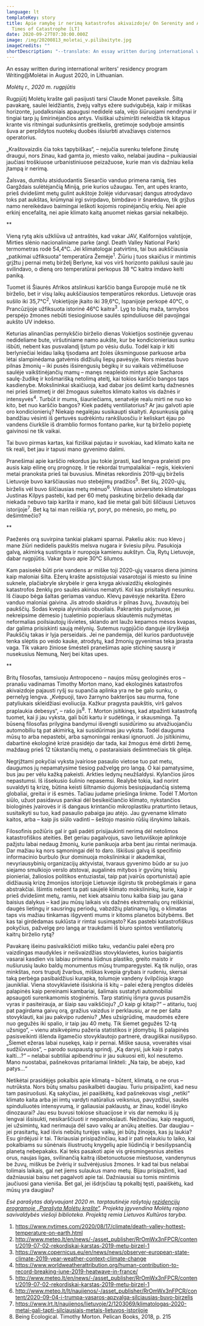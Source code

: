 ```yaml
---
language: lt
templateKey: story
title: Apie ramybę ir nerimą katastrofos akivaizdoje/ On Serenity and Anxiety in
  Times of Catastrophe [LT]
date: 2020-09-27T07:30:00.000Z
image: /img/20200813_moletai_v.pilibaityte.jpg
imageCredits: ""
shortDescription: "--translate: An essay written during international writers' residency program Writing@Molėtai in August 2020, in Lithuanian."
---
```

An essay written during international writers' residency program Writing@Molėtai in August 2020, in Lithuanian.

*Molėtų r., 2020 m. rugpjūtis*

Rugpjūtį Molėtų krašte gali pasijusti tarsi Claude Monet paveiksle. Šiltą pavakarę, saulei leidžiantis, žvejų valtys ežere sudvigubėja, kaip ir miškas horizonte, juodalksniais apaugusi nedidelė sala, vėjo šiūruojami nendrynai ir tingiai tarp jų šmirinėjančios antys. Visiškai užsimiršti neleidžia tik kitapus krante vis ritmingai sudunksintis greitkelis, gretimoje sodyboje amsintis šuva ar perpildytos nuotekų duobės išsiurbti atvažiavęs cisternos operatorius.

„Kraštovaizdis čia toks tapybiškas“, ­­– nejučia surenku telefone žinutę draugui, nors žinau, kad gamta jo, miesto vaiko, nelabai jaudina – puikiausiai jaučiasi troškiuose urbanistiniuose peizažuose, kurie man vis dažniau kelia įtampą ir nerimą.

Žalsvas, dumblu atsiduodantis Siesarčio vanduo primena ramią, ties Gargždais sulėtėjančią Miniją, prie kurios užaugau. Ten, ant upės kranto, prieš dvidešimt metų gulint aukštoje žolėje vidurvasarį dangus atrodydavo toks pat aukštas, krūmynai irgi svirpdavo, bimbdavo ir šnarėdavo, tik grįžus namo nereikėdavo baimingai ieškoti kojomis ropinėjančių erkių. Nei apie erkinį encefalitą, nei apie klimato kaitą anuomet niekas garsiai nekalbėjo.

\*\*

Vieną rytą akis užkliūva už antraštės, kad vakar JAV, Kalifornijos valstijoje, Mirties slėnio nacionaliniame parke (angl. Death Valley National Park) termometras rodė 54,4°C. Jei klimatologai patvirtins, tai bus aukščiausia „patikimai užfiksuota“ temperatūra Žemėje<sup>1</sup>. Žiūriu į tuos skaičius ir mintimis grįžtu į pernai metų birželį Berlyne, kai vos virš horizonto pakilusi saulė jau svilindavo, o dieną oro temperatūrai perkopus 38 °C kaitra imdavo kelti paniką.

Tuomet iš Šiaurės Afrikos atslinkusi karščio banga Europoje mušė ne tik birželio, bet ir visų laikų aukščiausios temperatūros rekordus. Lietuvoje oras sušilo iki 35,7°C<sup>2</sup>, Vokietijoje įkaito iki 39,6°C, Ispanijoje perkopė 40°C, o Prancūzijoje užfiksuota istorinė 46°C kaitra<sup>3</sup>.  Lyg to būtų maža, tarnybos perspėjo žmones nebūti tiesioginiuose saulės spinduliuose dėl pavojingai aukšto UV indekso.

Keturias alinančias pernykščio birželio dienas Vokietijos sostinėje gyvenau nedideliame bute, viršutiniame namo aukšte, kur be kondicionieriaus sunku išbūti, nebent kas pusvalandį lįstum po vėsiu dušu. Todėl kaip ir kiti berlyniečiai leidau laiką tįsodama ant žolės ūksminguose parkuose arba lėtai slampinėdama gatvėmis didžiulių liepų pavėsyje. Nors miestas buvo pilnas žmonių – iki pusės išsirengusių bėgikų ir su vaikais vėžimėliuose saulėje vaikštinėjančių mamų – manęs neapleido mintys apie Sacharos saulę-žudikę ir košmarišką netolimą ateitį, kai tokios karščio bangos taps kasdienybe. Mokslininkai skaičiuoja, kad dabar  jos dešimt kartų dažnesnės nei prieš šimtmetį ir dėl žmogaus sukeltos klimato kaitos vis dažnės ir intensyvės<sup>4</sup>. Turbūt ir mums, šiauriečiams, senatvėje realu mirti ne nuo ko kito, bet nuo karščio bangos? Kiek padėtų ventiliatorius? Ar jau galvoti apie oro kondicionierių? Niekaip negalėjau susikaupti skaityti. Apsunkusią galvą bandžiau vėsinti iš gertuvės sudrėkintu rankšluosčiu ir keliskart ėjau po vandens čiurkšle iš dramblio formos fontano parke, kur tą birželio popietę gaivinosi ne tik vaikai.

Tai buvo pirmas kartas, kai fiziškai pajutau ir suvokiau, kad klimato kaita ne tik reali, bet jau ir tapusi mano gyvenimo dalimi.

Pranešimai apie karščio rekordus jau tokie įprasti, kad lengva praleisti pro ausis kaip eilinę orų prognozę. Ir tie rekordai trumpalaikiai – regis, kiekvieni metai pranoksta prieš tai buvusius. Minėtas rekordinis 2019-ųjų birželis Lietuvoje buvo karščiausias nuo stebėjimų pradžios<sup>5</sup>. Bet šių, 2020-ųjų, birželis vėl buvo šilčiausias metų mėnuo<sup>6</sup>. Vilniaus universiteto klimatologas Justinas Kilpys pastebi, kad per 60 metų paskutinę birželio dekadą dar niekada nebuvo taip karšta ir mano, kad šie metai gali būti šilčiausi Lietuvos istorijoje<sup>7</sup>. Bet ką tai man reiškia ryt, poryt, po mėnesio, po metų, po dešimtmečio?

\*\*

Paežerės orą suvirpina tankiai plakami sparnai. Pakeliu akis: nuo klevo į mane žiūri nedidelis paukštis melsva nugara ir šviesiu pilvu. Pasukioja galvą, akimirką sustingsta ir nuropoja kamienu aukštyn. Čia, Rytų Lietuvoje, dabar rugpjūtis. Vakar buvo apie 30°C šilumos.

Kam pasisekė būti prie vandens ar miške toji 2020-ųjų vasaros diena įsimins kaip maloniai šilta. Ežerų krašte apsistojusiai vasarotojai iš miesto su linine suknele, plačiabryle skrybėle ir gera knyga akivaizdžių ekologinės katastrofos ženklų pro saulės akinius nematyti. Kol kas prisitaikyti nesunku. Iš čiaupo bėga šaltas geriamas vanduo. Klevų pavėsyje nekaršta. Ežero vanduo maloniai gaivina. Jis atrodo skaidrus ir pilnas žuvų, žuvautojų bei paukščių. Sodas kvepia alyviniais obuoliais. Pakrantės pušynuose, jei nekreipsime dėmesio į tualetinio popieriaus skiautėmis nužymėtas neformalias poilsiautojų išvietes, sklando ant laužo kepamos mėsos kvapas, dar galima prisiskinti saują mėlynių. Sutemus rugpjūčio danguje išryškėja Paukščių takas ir lyja perseidais. Jei ne pandemija, dėl kurios parduotuvėje tenka slėptis po veido kauke, atrodytų, kad žmonių gyvenimas teka įprasta vaga. Tik vakaro žiniose šmėsteli pranešimas apie stichinę sausrą ir nusekusius Nemuną, Nerį bei kitas upes.

\*\*

Britų filosofas, tamsiuoju Antropoceno – naujos mūsų geologinės eros – pranašu vadinamas Timothy Morton mano, kad ekologinės katastrofos akivaizdoje pajausti ryšį su supančia aplinka yra ne be galo sunku, o pernelyg lengva. „Kvėpuoji, tavo žarnyno bakterijos sau murma, fone patyliukais skleidžiasi evoliucija. Kažkur pragysta paukštis, virš galvos praplaukia debesys“, ­­– rašo jis<sup>8</sup>. T. Morton įsitikinęs, kad atpažinti katastrofą tuomet, kai ji jau vyksta, gali būti kartu ir sudėtinga, ir skausminga. Tą būseną filosofas prilygina bandymui išvengti susidūrimo su atvažiuojančiu automobiliu tą pat akimirką, kai susidūrimas jau vyksta. Todėl dauguma mūsų to arba nepastebi, arba sąmoningai renkasi ignoruoti. Jo įsitikinimu, dabartinė ekologinė krizė prasidėjo dar tada, kai žmogus ėmė dirbti žemę, maždaug prieš 12 tūkstančių metų, o pastaraisiais dešimtmečiais tik gilėja.

Negrįžtami pokyčiai vyksta įvairiose pasaulio vietose tuo pat metu, daugumos jų nepamatysime tiesiog pažvelgę pro langą. O kai pamatysime, bus jau per vėlu kažką pakeisti. Arkties ledynų neužšaldysi. Kylančios jūros nepastumsi. Iš išsekusio šulinio nepasemsi. Realybė tokia, kad norint suvaldyti tą krizę, būtina keisti šiltnamio dujomis besispjaudančią sistemą globaliai, greitai ir iš esmės. Tačiau judame priešinga linkme. Todėl T.Morton siūlo, užuot pasidavus panikai dėl besikeičiančio klimato, nykstančios biologinės įvairovės ir iš dangaus krintančio mikroplastiku praturtinto lietaus,  susitaikyti su tuo, kad pasaulio pabaiga jau atėjo. Jau gyvename klimato kaitos, arba – kaip jis siūlo vadinti – šeštojo  masinio rūšių išnykimo laikais.

Filosofinis požiūris gal ir gali padėti prisijaukinti nerimą dėl netolimos katastrofiškos ateities. Bet geriau pagalvojus, savo lietuviškoje aplinkoje pažįstu labai nedaug žmonių, kurie panikuoja arba bent jau rimtai nerimauja. Dar mažiau ką nors sąmoningai dėl to daro. Iškišusi galvą iš specifinio informacinio burbulo (kur dominuoja mokslininkai ir akademikai, nevyriausybinių organizacijų aktyvistai, tvaraus gyvenimo būdo ar su juo siejamo smulkiojo verslo atstovai, augalinės mitybos ir gyvūnų teisių pionieriai, žaliosios politikos entuziastai, taip pat įvairūs oportunistai) apie didžiausią krizę žmonijos istorijoje Lietuvoje išgirstu tik probėgšmais ir gana abstrakčiai. Išimtis nebent ta pati saujelė klimato mokslininkų, kurie, kaip ir prieš dvidešimt metų, ramiu, net kiek atsainiu tonu kalba šiaip jau gana baisius dalykus – kad jau mūsų laikais vis dažnės ekstremalių orų reiškiniai, daugės lietingų ir sausringų periodų, vabzdžių platinamų ligų, o klimatas taps vis mažiau tinkamas išgyventi mums ir kitoms planetos būtybėms. Bet kas tai girdėdamas suklūsta ir rimtai susimąsto? Kas pastebi katastrofiškus pokyčius, pažvelgę pro langą ar traukdami iš biuro spintos ventiliatorių kaitrų birželio rytą?

Pavakarę išeinu pasivaikščioti miško taku, vedančiu palei ežerą pro vaizdingas maudykles ir neišvaizdžias stovyklavietes, kurios baigiantis vasarai kasdien vis labiau primena liūdnus plastiko, greito maisto ir nušiurusių lauko baldų monumentus mūsų trumparegystei. Ką tik nulijo, oras minkštas, nors truputį žvarbus, miškas kvepia grybais ir rudeniu, skersai taką perbėga pasibaidžiusi kurapka, tolumoje vandeny švilpčioja krago jaunikliai. Viena stovyklavietė išsiskiria iš kitų – palei ežerą įrengtos didelės palapinės kaip pereinami kambariai, šalimais sustatyti automobiliai apsaugoti surenkamomis stoginėmis. Tarp statinių išnyra guvus pusamžis vyras ir pasiteirauja, ar šiaip sau vaikščioju? „O kaip gi kitaip?“ – atitariu, tuoj pat pagirdama gaivų orą, gražius vaizdus ir perklausiu, ar ne per šalta stovyklauti, kai jau pakvipo rudeniu? „Mes užsigrūdinę, maudomės ežere nuo gegužės iki spalio, ir taip jau 40 metų. Tik šiemet gegužės 12-tą užsnigo“, – vienu atsikvėpimu pažeria statistikos ir įdomybių. Iš palapinės pasisveikinti išlenda ilgamečio stovyklautojo partnerė, draugiškai nusišypso. „Šiemet ežeras labai nusekęs, kaip ir pernai. Miške sausa, voveraitės visai sudžiūvusios“, – parodo suspaustą sprindį. „Ką darysi, juk kaip ir patys kalti…?“ – nelabai subtiliai apibendrinu ir jau sukuosi eiti, kol nesutemo. Mano nuostabai, pašnekovas pritariamai linkteli: „Na taip, be abejo, kad patys…“

Netikėtai prasidėjęs pokalbis apie klimatą – būtent, klimatą, o ne orus – nutrūksta. Nors būtų smalsu pasikalbėti daugiau. Turiu prisipažinti, kad nesu tam pasiruošusi. Ką sakyčiau, jei paaiškėtų, kad pašnekovas visgi „netiki“ klimato kaita arba jei imtų vardyti natūralius veiksnius, pavyzdžiui, saulės spinduliuotės intensyvumą, ir galiausiai paklaustų, ar žinau, kodėl išnyko dinozaurai? Jau esu buvusi tokiose situacijose ir vis dar nemoku iš jų lengvai išsisukti, nesikarščiuoti ir nepamokslauti. Nežinočiau, kaip reaguoti, jei užsimintų, kad nerimauja dėl savo vaikų ar anūkų ateities. Dar daugiau – jei prasitartų, kad išvis nebūtų turėjęs vaikų, jei būtų žinojęs, kas jų laukia? Esu girdėjusi ir tai. Tikriausiai prisipažinčiau, kad ir pati nelaukiu to laiko, kai pokalbiams su sūnėnais iliustruotų knygelių apie liūdinčią ir besišypsančią planetą nebepakaks. Kai teks pasakoti apie vis grėsmingesnius ateities orus, naujas ligas, svilinančią kaitrą išbetonuotuose miestuose, vandenynus be žuvų, miškus be žvėrių ir sužvėrėjusius žmones.  Ir kad tai bus nelabai tolimais laikais, gal net jiems sulaukus mano metų. Bijau prisipažinti, kad dažniausiai baisu net pagalvoti apie tai. Dažniausiai su tomis mintimis jaučiuosi gana vieniša. Bet gal, jei išdrįsčiau tą pokalbį tęsti, paaiškėtų, kad mūsų yra daugiau?

*Esė parašytas dalyvaujant 2020 m. tarptautinėje rašytojų [rezidencijų programoje „Parašyta Molėtų krašte“](https://moletai.rvb.lt/2020/09/07/apie-ramybe-ir-nerima-katastrofos-akivaizdoje/). Projektą įgyvendina Molėtų rajono savivaldybės viešoji biblioteka. Projektą remia Lietuvos Kultūros taryba.*

1. https://www.nytimes.com/2020/08/17/climate/death-valley-hottest-temperature-on-earth.html
2. http://www.meteo.lt/en/news/-/asset_publisher/RrOmWx3nFPCR/content/2019-07-02-rekordiskai-karstas-2019-metu-birzel-1
3. https://www.copernicus.eu/en/news/news/observer-european-state-climate-2019-year-weather-context-climate-change
4. https://www.worldweatherattribution.org/human-contribution-to-record-breaking-june-2019-heatwave-in-france/
5. http://www.meteo.lt/en/news/-/asset_publisher/RrOmWx3nFPCR/content/2019-07-02-rekordiskai-karstas-2019-metu-birzel-1
6. http://www.meteo.lt/lt/naujienos/-/asset_publisher/RrOmWx3nFPCR/content/2020-09-04-i-trumpa-vasaros-apzvalga-silciausias-buvo-birzelis
7. https://www.lrt.lt/naujienos/lietuvoje/2/1203069/klimatologas-2020-metai-gali-tapti-silciausiais-metais-lietuvos-istorijoje
8. Being Ecological. Timothy Morton. Pelican Books, 2018, p. 215
